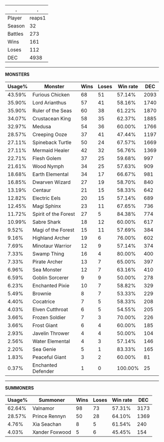 .|.
|-|-
Player|reaps1
Season|32
Battles|273
Wins|161
Loses|112
DEC|4938

---
**MONSTERS**

Usage%|Monster|Wins|Loses|Win rate|DEC|
-|-|-|-|-|-|
43.59%|Furious Chicken|68|51|57.14%|2093|
35.90%|Lord Arianthus|57|41|58.16%|1740|
35.90%|Ruler of the Seas|60|38|61.22%|1870|
34.07%|Crustacean King|58|35|62.37%|1885|
32.97%|Medusa|54|36|60.00%|1766|
28.57%|Creeping Ooze|37|41|47.44%|1197|
27.11%|Spineback Turtle|50|24|67.57%|1669|
27.11%|Mermaid Healer|42|32|56.76%|1369|
22.71%|Flesh Golem|37|25|59.68%|997|
21.61%|Wood Nymph|34|25|57.63%|909|
18.68%|Earth Elemental|34|17|66.67%|981|
16.85%|Dwarven Wizard|27|19|58.70%|840|
13.19%|Centaur|21|15|58.33%|642|
12.82%|Electric Eels|20|15|57.14%|689|
12.45%|Magi Sphinx|23|11|67.65%|736|
11.72%|Spirit of the Forest|27|5|84.38%|774|
10.99%|Sabre Shark|18|12|60.00%|617|
9.52%|Magi of the Forest|15|11|57.69%|384|
9.16%|Highland Archer|19|6|76.00%|602|
7.69%|Minotaur Warrior|12|9|57.14%|374|
7.33%|Swamp Thing|16|4|80.00%|400|
7.33%|Pirate Archer|13|7|65.00%|397|
6.96%|Sea Monster|12|7|63.16%|410|
6.59%|Goblin Sorcerer|9|9|50.00%|278|
6.23%|Enchanted Pixie|10|7|58.82%|329|
5.49%|Brownie|8|7|53.33%|229|
4.40%|Cocatrice|7|5|58.33%|208|
4.03%|Elven Cutthroat|6|5|54.55%|205|
3.66%|Frozen Soldier|7|3|70.00%|226|
3.66%|Frost Giant|6|4|60.00%|185|
2.93%|Javelin Thrower|4|4|50.00%|104|
2.56%|Water Elemental|4|3|57.14%|146|
2.20%|Sea Genie|5|1|83.33%|165|
1.83%|Peaceful Giant|3|2|60.00%|81|
0.37%|Enchanted Defender|1|0|100.00%|25|

---
**SUMMONERS**

Usage%|Summoner|Wins|Loses|Win rate|DEC|
-|-|-|-|-|-|
62.64%|Valnamor|98|73|57.31%|3173|
28.57%|Prince Rennyn|50|28|64.10%|1369|
4.76%|Xia Seachan|8|5|61.54%|240|
4.03%|Xander Foxwood|5|6|45.45%|154|
